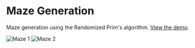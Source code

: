 # Maze Generation

Maze generation using the Randomized Prim's algorithm. [View the demo](https://sebsowter.github.io/maze-generation/).

![Maze 1](https://user-images.githubusercontent.com/7384630/81481437-28424400-9228-11ea-8cf7-30d9cfcbc87d.png)
![Maze 2](https://user-images.githubusercontent.com/7384630/81481446-36906000-9228-11ea-8b62-9fb5330ee174.png)
